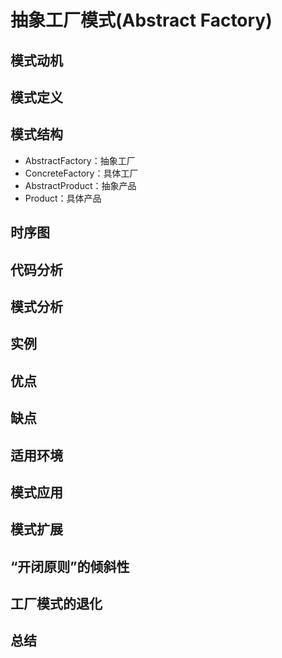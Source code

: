 # 抽象工厂模式(Abstract Factory)
## 模式动机
## 模式定义
## 模式结构
* AbstractFactory：抽象工厂
* ConcreteFactory：具体工厂
* AbstractProduct：抽象产品
* Product：具体产品
## 时序图
## 代码分析
## 模式分析
## 实例
## 优点
## 缺点
## 适用环境
## 模式应用
## 模式扩展
## “开闭原则”的倾斜性
## 工厂模式的退化
## 总结
